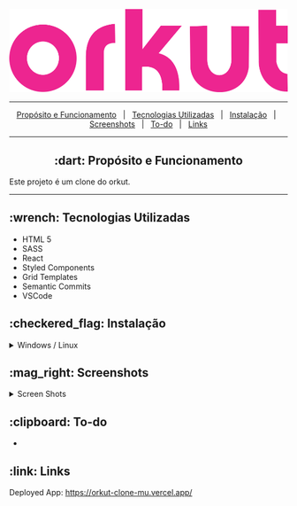 <div align="center">
    <img src="./src/assets/images/orkut-logo.png">
</div>


<hr>
<p align="center">
    <a href="#-dart-propósito-e-funcionamento">Propósito e Funcionamento</a> &#xa0; | &#xa0; 
    <a href="#-wrench-tecnologias-utilizadas-">Tecnologias Utilizadas</a> &#xa0; | &#xa0; 
    <a href="#-checkered_flag-instalação-">Instalação</a> &#xa0; | &#xa0;
    <a href="#----mag_right-screenshots">Screenshots</a> &#xa0; | &#xa0;
    <a href="#-clipboard-to-do">To-do</a> &#xa0; | &#xa0;
    <a href="#-link-links-">Links</a>
</p>

<hr>

<h2 id="proposito" align="center"> :dart: Propósito e Funcionamento</h2>

<p>
    Este projeto é um clone do orkut.
</p>

<hr>

<h2> :wrench: Tecnologias Utilizadas </h2>

<ul>
    <li>HTML 5</li>
    <li>SASS</li>
    <li>React</li>
    <li>Styled Components</li>
    <li>Grid Templates</li>
    <li>Semantic Commits</li>
    <li>VSCode</li>
</ul>

<h2> :checkered_flag: Instalação </h2>

<details>
    <summary>Windows / Linux</summary>
    1. Download this repo, and open it with VSCode.
    2. Install Live Server and Live Sass Compiler
    3. When done, just click Go Live and Watch Sass.
</details>


<h2>
    :mag_right: Screenshots
</h2>


<details>
    <summary>Screen Shots</summary>
    <div>
        <img src="./src/assets/images/01.png">
        <img src="./src/assets/images/02.png">
    </div>
</details>

<h2>:clipboard: To-do</h2>

<ul>
    <li></li>
</ul>

<h2> :link: Links </h2>

Deployed App: https://orkut-clone-mu.vercel.app/
